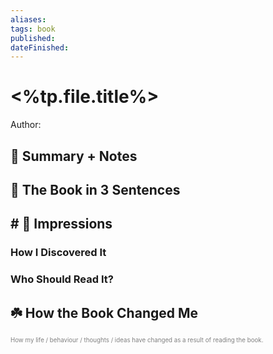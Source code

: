 ```yaml
---
aliases: 
tags: book
published: 
dateFinished: 
---
```


# <%tp.file.title%>
Author: 


## 📒 Summary + Notes



## 🚀 The Book in 3 Sentences


## # 🎨 Impressions


### How I Discovered It


### Who Should Read It?


## ☘️ How the Book Changed Me
<span style="color: gray"><sup><sub >How my life / behaviour / thoughts / ideas have changed as a result of reading the book.</sup></sub></span>

